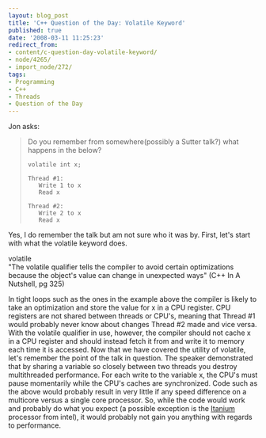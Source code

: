 ```yaml
---
layout: blog_post
title: 'C++ Question of the Day: Volatile Keyword'
published: true
date: '2008-03-11 11:25:23'
redirect_from:
- content/c-question-day-volatile-keyword/
- node/4265/
- import_node/272/
tags:
- Programming
- C++
- Threads
- Question of the Day
---
```


Jon asks:

> Do you remember from somewhere(possibly a Sutter talk?) what happens in the below?
>
>     volatile int x;
>
>     Thread #1:
>        Write 1 to x
>        Read x
>
>     Thread #2:
>        Write 2 to x
>        Read x

Yes, I do remember the talk but am not sure who it was by. First, let's start with what the volatile keyword does.

volatile  
"The volatile qualifier tells the compiler to avoid certain optimizations because the object's value can change in unexpected ways" (C++ In A Nutshell, pg 325)

In tight loops such as the ones in the example above the compiler is likely to take an optimization and store the value for x in a CPU register. CPU registers are not shared between threads or CPU's, meaning that Thread \#1 would probably never know about changes Thread \#2 made and vice versa. With the volatile qualifier in use, however, the compiler should not cache x in a CPU register and should instead fetch it from and write it to memory each time it is accessed. Now that we have covered the utility of volatile, let's remember the point of the talk in question. The speaker demonstrated that by sharing a variable so closely between two threads you destroy multithreaded performance. For each write to the variable x, the CPU's must pause momentarily while the CPU's caches are synchronized. Code such as the above would probably result in very little if any speed difference on a multicore versus a single core processor. So, while the code would work and probably do what you expect (a possible exception is the [Itanium](http://softwarecommunity.intel.com/articles/eng/2596.htm) processor from intel), it would probably not gain you anything with regards to performance.
